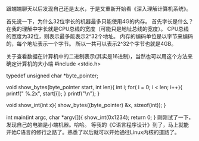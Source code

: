 跟端端聊天以后发现自己还是太水，于是又重新开始看《深入理解计算机系统》。

首先说一下，为什么32位字长的机器最多只能使用4G的内存。
首先字长是什么？在我的理解中字长就是CPU总线的宽度（可能只是地址总线的宽度）。
CPU总线的宽度为32位，则表示最多能表示2^32个地址。
内存的编码单位是以字节来编码的，每个地址表示一个字节。
所以一共可以表示2^32个字节也就是4GB。

关于查看数据在计算机中的二进制表示(其实是16进制)，当然也可以用这个方法来确定计算机的大小端
#include <stdio.h>

typedef unsigned char *byte_pointer;

void show_bytes(byte_pointer start, int len){
     int i;
     for( i = 0; i < len; i++){
	  printf(" %.2x", start[i]);
     }
     printf("\n");
}

void show_int(int x){
     show_bytes((byte_pointer) &x, sizeof(int));
}

int main(int argc, char *argv[]){
     show_int(0x1234);
     return 0;
}
刚刚试了一下，发现自己的电脑是小端机器。哈哈。
等我的《C语言程序设计》到了，马上就能开始C语言的修行之路了。熟悉了以后就可以开始通往Linux内核的道路了。
